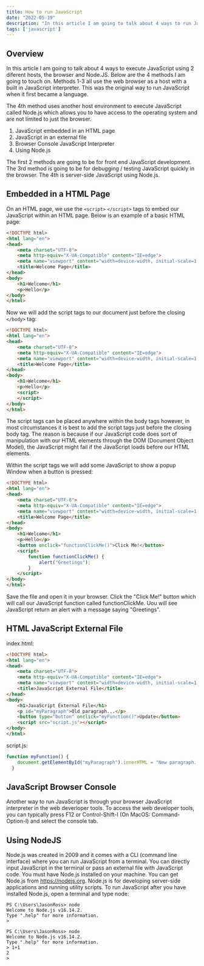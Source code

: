 ```yaml
---
title: How to run JavaScript
date: "2022-05-19"
description: "In this article I am going to talk about 4 ways to run JavaScript for those who are new at JavaScript and want to learn."
tags: ['javascript']
---
```


## Overview

In this article I am going to talk about 4 ways to execute JavaScript using 2 diferent hosts, the browser and Node.JS. Below are the 4 methods I am going to touch on. Methods 1-3 all use the web browser as a host with a built in JavaScript interpreter. This was the original way to run JavaScript when it first became a language.

The 4th method uses another host environment to execute JavaScript called Node.js which allows you to have access to the operating system and are not limited to just the browser.

1. JavaScript embedded in an HTML page
2. JavaScript in an external file
3. Browser Console JavaScript Interpreter
4. Using Node.js

The first 2 methods are going to be for front end JavaScript development. The 3rd method is going to be for debugging / testing JavaScript quickly in the browser. The 4th is server-side JavaScript using Node.js.

## Embedded in a HTML Page

On an HTML page, we use the `<script>` `</script>` tags to embed our JavaScript within an HTML page. Below is an example of a basic HTML page:

```html
<!DOCTYPE html>
<html lang="en">
<head>
    <meta charset="UTF-8">
    <meta http-equiv="X-UA-Compatible" content="IE=edge">
    <meta name="viewport" content="width=device-width, initial-scale=1.0">
    <title>Welcome Page</title>
</head>
<body>
    <h1>Welcome</h1>
    <p>Hello</p>
</body>
</html>
```

Now we will add the script tags to our document just before the closing `</body>` tag:

```html
<!DOCTYPE html>
<html lang="en">
<head>
    <meta charset="UTF-8">
    <meta http-equiv="X-UA-Compatible" content="IE=edge">
    <meta name="viewport" content="width=device-width, initial-scale=1.0">
    <title>Welcome Page</title>
</head>
<body>
    <h1>Welcome</h1>
    <p>Hello</p>
    <script>
    </script>
</body>
</html>
```

The script tags can be placed anywhere within the body tags however, in most circumstances it is best to add the script tags just before the closing body tag. The reason is because if our JavaScript code does sort of manipulation with our HTML elements through the DOM (Document Object Model), the JavaScript might fail if the JavaScript loads before our HTML elements.

Within the script tags we will add some JavaScript to show a popup Window when a button is pressed:

```html
<!DOCTYPE html>
<html lang="en">
<head>
    <meta charset="UTF-8">
    <meta http-equiv="X-UA-Compatible" content="IE=edge">
    <meta name="viewport" content="width=device-width, initial-scale=1.0">
    <title>Welcome Page</title>
</head>
<body>
    <h1>Welcome</h1>
    <p>Hello</p>
    <button onclick="functionClickMe()">Click Me!</button>
    <script>
        function functionClickMe() {
            alert("Greetings");
        } 
    </script>
</body>
</html>
```

Save the file and open it in your browser. Click the "Click Me!" button which will call our JavaScript function called functionClickMe. Uou will see JavaScript return an alert with a message saying "Greetings".

## HTML JavaScript External File

index.html:

```html
<!DOCTYPE html>
<html lang="en">
<head>
    <meta charset="UTF-8">
    <meta http-equiv="X-UA-Compatible" content="IE=edge">
    <meta name="viewport" content="width=device-width, initial-scale=1.0">
    <title>JavaScript External File</title>
</head>
<body>
    <h1>JavaScript External File</h1>
    <p id="myParagraph">Old paragraph...</p>
    <button type="button" onclick="myFunction()">Update</button>
    <script src="script.js"></script>
</body>
</html>
```

script.js:

```javascript
function myFunction() {
    document.getElementById("myParagraph").innerHTML = "New paragraph...";
  }
```

## JavaScript Browser Console

Another way to run JavaScript is through your browser JavaScript interpreter in the web deverloper tools. To access the web developer tools, you can typically press F12 or Control-Shift-I (On MacOS: Command-Option-I) and select the console tab.

## Using NodeJS

Node.js was created in 2009 and it comes with a CLI (command line interface) where you can run JavaScript from a terminal. You can directly input JavaScript in the terminal or pass an external file with JavaScript code. You must have Node.js installed on your machine. You can get Node.js from https://nodejs.org. Node.js is for developing server-side applications and running utility scripts. To run JavaScript after you have installed Node.js, open a terminal and type node:

```text
PS C:\Users\JasonRoss> node
Welcome to Node.js v16.14.2.
Type ".help" for more information.
>
```

```text
PS C:\Users\JasonRoss> node
Welcome to Node.js v16.14.2.
Type ".help" for more information.
> 1+1
2
>
```
